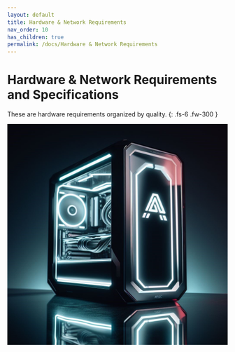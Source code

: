 ```yaml
---
layout: default
title: Hardware & Network Requirements
nav_order: 10
has_children: true
permalink: /docs/Hardware & Network Requirements
---
```


# Hardware & Network Requirements and Specifications 

These are hardware requirements organized by quality.
{: .fs-6 .fw-300 }

![pc](/assets/images/pc.jpeg)

